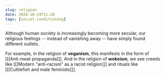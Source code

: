 ```yaml
---
slug: religion
date: 2020-10-24T11:28
tags: [social-conditioning]
---
```


Although human society is increasingly becoming more secular, our religious feelings -- instead of vanishing away -- have simply found different outlets.

For example, in the religion of **veganism**, this manifests in the form of [[[Anti-meat propaganda]]]. And in the religion of **wokeism**, we see creeds like [[[Modern "anti-racism" as a racist religion]]] and rituals like [[[Cuttlefish and male feminists]]].